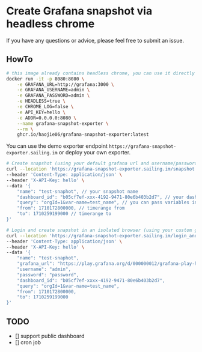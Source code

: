 # Create Grafana snapshot via headless chrome

If you have any questions or advice, please feel free to submit an issue.

## HowTo

```bash
# this image already contains headless chrome, you can use it directly
docker run -it -p 8080:8080 \
    -e GRAFANA_URL=http://grafana:3000 \
    -e GRAFANA_USERNAME=admin \
    -e GRAFANA_PASSWORD=admin \
    -e HEADLESS=true \
    -e CHROME_LOG=false \
    -e API_KEY=hello \
    -e ADDR=0.0.0.0:8080 \
    --name grafana-snapshot-exporter \
    --rm \
    ghcr.io/haojie06/grafana-snapshot-exporter:latest
```

You can use the demo exporter endpoint `https://grafana-snapshot-exporter.sailing.im` or deploy your own exporter.

```bash
# Create snapshot (using your default grafana url and username/password), demo endpoint doesn't support this
curl --location 'https://grafana-snapshot-exporter.sailing.im/snapshot' \
--header 'Content-Type: application/json' \
--header 'X-API-Key: hello' \
--data '{
    "name": "test-snaphot", // your snapshot name
    "dashboard_id": "b05cf7ef-xxx-4192-9471-80e6b403b2d7", // your dashboard uid
    "query": "orgId=1&var-name=test_name", // you can pass variables in query
    "from": 1710172800000, // timerange from
    "to": 1710259199000 // timerange to
}'

# Login and create snapshot in an isolated browser (using your custom grafana url and username/password)
curl --location 'https://grafana-snapshot-exporter.sailing.im/login_and_snapshot' \
--header 'Content-Type: application/json' \
--header 'X-API-Key: hello' \
--data '{
    "name": "test-snaphot", 
    "grafana_url": "https://play.grafana.org/d/000000012/grafana-play-home?orgId=1",
    "username": "admin",
    "password": "password",
    "dashboard_id": "b05cf7ef-xxxx-4192-9471-80e6b403b2d7",
    "query": "orgId=1&var-name=test_name",
    "from": 1710172800000,
    "to": 1710259199000
}'
```

## TODO

- [] support public dashboard
- [] cron job

